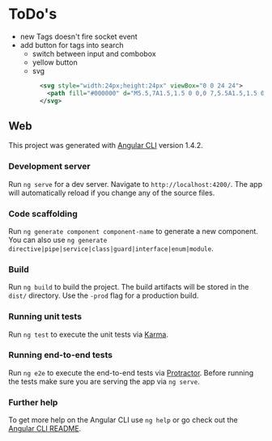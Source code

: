 # ToDo's

- new Tags doesn't fire socket event
- add button for tags into search
  - switch between input and combobox
  - yellow button
  - svg
    ```svg
      <svg style="width:24px;height:24px" viewBox="0 0 24 24">
        <path fill="#000000" d="M5.5,7A1.5,1.5 0 0,0 7,5.5A1.5,1.5 0 0,0 5.5,4A1.5,1.5 0 0,0 4,5.5A1.5,1.5 0 0,0 5.5,7M21.41,11.58C21.77,11.94 22,12.44 22,13C22,13.55 21.78,14.05 21.41,14.41L14.41,21.41C14.05,21.77 13.55,22 13,22C12.45,22 11.95,21.77 11.58,21.41L2.59,12.41C2.22,12.05 2,11.55 2,11V4C2,2.89 2.89,2 4,2H11C11.55,2 12.05,2.22 12.41,2.58L21.41,11.58M13,20L20,13L11.5,4.5L4.5,11.5L13,20M10.09,8.91L11.5,7.5L17,13L15.59,14.41L10.09,8.91M7.59,11.41L9,10L13,14L11.59,15.41L7.59,11.41Z" />
      </svg>
    ```

## Web

This project was generated with [Angular CLI](https://github.com/angular/angular-cli) version 1.4.2.

### Development server

Run `ng serve` for a dev server. Navigate to `http://localhost:4200/`. The app will automatically reload if you change any of the source files.

### Code scaffolding

Run `ng generate component component-name` to generate a new component. You can also use `ng generate directive|pipe|service|class|guard|interface|enum|module`.

### Build

Run `ng build` to build the project. The build artifacts will be stored in the `dist/` directory. Use the `-prod` flag for a production build.

### Running unit tests

Run `ng test` to execute the unit tests via [Karma](https://karma-runner.github.io).

### Running end-to-end tests

Run `ng e2e` to execute the end-to-end tests via [Protractor](http://www.protractortest.org/).
Before running the tests make sure you are serving the app via `ng serve`.

### Further help

To get more help on the Angular CLI use `ng help` or go check out the [Angular CLI README](https://github.com/angular/angular-cli/blob/master/README.md).
